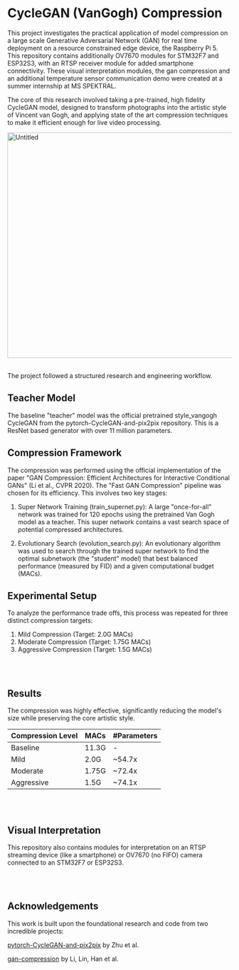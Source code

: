 # CycleGAN (VanGogh) Compression
This project investigates the practical application of model compression on a large scale Generative Adversarial Network (GAN) for real time deployment on a resource constrained edge device, the Raspberry Pi 5. This repository contains additionally OV7670 modules for STM32F7 and ESP32S3, with an RTSP receiver module for added smartphone connectivity. These visual interpretation modules, the gan compression and an additional temperature sensor communication demo were created at a summer internship at MS SPEKTRAL.

The core of this research involved taking a pre-trained, high fidelity CycleGAN model, designed to transform photographs into the artistic style of Vincent van Gogh, and applying state of the art compression techniques to make it efficient enough for live video processing.

<img width="976" height="506" alt="Untitled" src="https://github.com/user-attachments/assets/a39f03f7-c968-4f92-ad04-28f12354e538" />


<br>
<br>

The project followed a structured research and engineering workflow.
## Teacher Model

The baseline "teacher" model was the official pretrained style_vangogh CycleGAN from the pytorch-CycleGAN-and-pix2pix repository. This is a ResNet based generator with over 11 million parameters.

## Compression Framework

The compression was performed using the official implementation of the paper "GAN Compression: Efficient Architectures for Interactive Conditional GANs" (Li et al., CVPR 2020). The "Fast GAN Compression" pipeline was chosen for its efficiency. This involves two key stages:

1. Super Network Training (train_supernet.py): A large "once-for-all" network was trained for 120 epochs using the pretrained Van Gogh model as a teacher. This super network contains a vast search space of potential compressed architectures.

2. Evolutionary Search (evolution_search.py): An evolutionary algorithm was used to search through the trained super network to find the optimal subnetwork (the "student" model) that best balanced performance (measured by FID) and a given computational budget (MACs).

## Experimental Setup

To analyze the performance trade offs, this process was repeated for three distinct compression targets:

1. Mild Compression (Target: 2.0G MACs)
2. Moderate Compression (Target: 1.75G MACs)
3. Aggressive Compression (Target: 1.5G MACs)

<br>
<br>

## Results
The compression was highly effective, significantly reducing the model's size while preserving the core artistic style.

| Compression Level | MACs | #Parameters |
| ------------- | ------------- | ------------- |
| Baseline  | 11.3G | - |
| Mild | 2.0G | ~54.7x |
| Moderate | 1.75G | ~72.4x |
| Aggressive | 1.5G | ~74.1x |

<br>
<br>


## Visual Interpretation
This repository also contains modules for interpretation on an RTSP streaming device (like a smartphone) or OV7670 (no FIFO) camera connected to an STM32F7 or ESP32S3.

<br>
<br>

## Acknowledgements

This work is built upon the foundational research and code from two incredible projects:

[pytorch-CycleGAN-and-pix2pix](https://github.com/mit-han-lab/gan-compression?tab=readme-ov-file) by Zhu et al.

[gan-compression](https://github.com/mit-han-lab/gan-compression) by Li, Lin, Han et al.
